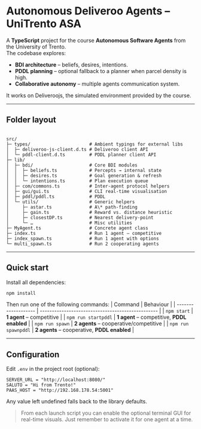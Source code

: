 
# Autonomous Deliveroo Agents – UniTrento ASA

A **TypeScript** project for the course **Autonomous Software Agents** from the University of Trento.  
The codebase explores:

* **BDI architecture** – beliefs, desires, intentions.
* **PDDL planning** – optional fallback to a planner when parcel density is high.
* **Collaborative autonomy** – multiple agents communication system.

It works on Deliveroojs, the simulated environment provided by the course.

---

## Folder layout

```

src/
├─ types/                      # Ambient typings for external libs
│  ├─ deliveroo-js-client.d.ts # Deliveroo client API
│  └─ pddl-client.d.ts         # PDDL planner client API
├─ lib/
│  ├─ bdi/                     # Core BDI modules
│  │  ├─ beliefs.ts            # Percepts → internal state
│  │  ├─ desires.ts            # Goal generation & refresh
│  │  └─ intentions.ts         # Plan execution queue
│  ├─ com/commons.ts           # Inter-agent protocol helpers
│  ├─ gui/gui.ts               # CLI real-time visualisation
│  ├─ pddl/pddl.ts             # PDDL
│  └─ utils/                   # Generic helpers
│     ├─ astar.ts              # A\* path-finding
│     ├─ gain.ts               # Reward vs. distance heuristic
│     ├─ closestDP.ts          # Nearest delivery-point
│     └─ …                     # Misc utilities
├─ MyAgent.ts                  # Concrete agent class
├─ index.ts                    # Run 1 agent – competitive
├─ index_spawn.ts              # Run 1 agent with options
└─ multi_spawn.ts              # Run 2 cooperating agents

````

---

## Quick start
Install all dependencies:
````bash
npm install
````
Then run one of the following commands:
| Command             | Behaviour                                         |
| ------------------- | ------------------------------------------------- |
| `npm start`         | **1 agent** – competitive |
| `npm run startpddl` | **1 agent** – competitive, **PDDL enabled**       |
| `npm run spawn`     | **2 agents** – cooperative/competitive |
| `npm run spawnpddl` | **2 agents** – cooperative, **PDDL enabled**      |

---

## Configuration

Edit `.env` in the project root (optional):

````dotenv
SERVER_URL = "http://localhost:8080/"
SALUTO = "Hi from Trento!"
PAAS_HOST = "http://192.168.178.54:5001"
````

Any value left undefined falls back to the library defaults.

> From each launch script you can enable the optional terminal GUI for real-time visuals. Just remember to activate it for one agent at a time.



